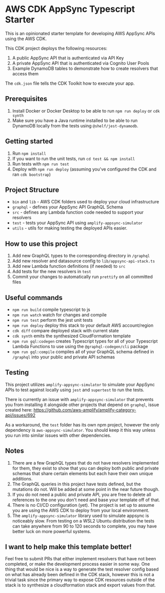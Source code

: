 # AWS CDK AppSync Typescript Starter

This is an opinionated starter template for developing AWS AppSync APIs using the AWS CDK.

This CDK project deploys the following resources:

1. A public AppSync API that is authenticated via API Key
2. A private AppSync API that is authenticated via Cognito User Pools
3. Example DynamoDB tables to demonstrate how to create resolvers that access them

The `cdk.json` file tells the CDK Toolkit how to execute your app.

## Prerequisites

1. Install Docker or Docker Desktop to be able to run `npm run deploy` or `cdk synth`
2. Make sure you have a Java runtime installed to be able to run DynamoDB locally from the tests using `@shelf/jest-dynamodb`.

## Getting started

1. Run `npm install`
2. If you want to run the unit tests, run `cd test && npm install`
3. Run tests with `npm run test`
4. Deploy with `npm run deploy` (assuming you've configured the CDK and ran `cdk bootstrap`)

## Project Structure

- `bin` and `lib` - AWS CDK folders used to deploy your cloud infrastructure
- `graphql` - defines your AppSync API GraphQL Schema
- `src` - defines any Lambda function code needed to support your resolvers
- `test` - tests your AppSync API using `amplify-appsync-simulator`
- `utils` - utils for making testing the deployed APIs easier.

## How to use this project

1. Add new GraphQL types to the corresponding directory in `/graphql`
2. Add new resolver and datasource config to `lib/appsync-api-stack.ts`
3. Add new Lambda function definitions (if needed) to `src`
4. Add tests for the new resolvers in `test`
5. Commit your changes to automatically run `prettify` on all committed files

## Useful commands

- `npm run build` compile typescript to js
- `npm run watch` watch for changes and compile
- `npm run test` perform the jest unit tests
- `npm run deploy` deploy this stack to your default AWS account/region
- `cdk diff` compare deployed stack with current state
- `cdk synth` emits the synthesized CloudFormation template
- `npm run gql:codegen` creates Typescript types for all of your Typescript Lambda Functions to use using the `@graphql-codegen/cli` package
- `npm run gql:compile` compiles all of your GraphQL schema defined in `/graphql` into your public and private API schemas

## Testing

This project utilizes `amplify-appsync-simulator` to simulate your AppSync APIs to test against locally using `jest` and `supertest` to run the tests.

There is currently an issue with `amplify-appsync-simulator` that prevents you from installing it alongside other projects that depend on `graphql`, issue created here: https://github.com/aws-amplify/amplify-category-api/issues/692

As a workaround, the `test` folder has its own npm project, however the only dependency is `aws-appsync-simulator`. You should keep it this way unless you run into similar issues with other dependencies.

## Notes

1. There are a few GraphQL types that do not have resolvers implemented for them, they exist to show that you can deploy both public and private schemas that share certain elements but each have their own unique additions.
2. The GraphQL queries in this project have tests defined, but the mutations do not. Will be added at some point in the near future though.
3. If you do not need a public and private API, you are free to delete all references to the one you don't need and base your template off of that.
4. There is no CI/CD configuration (yet). The project is set up to assume you are using the AWS CDK to deploy from your local environment.
5. The `amplify-appsync-simulator` library used to simulate appsync is noticeably slow. From testing on a WSL2 Ubuntu distribution the tests can take anywhere from 90 to 120 seconds to complete, you may have better luck on more powerful systems.

## I want to help make this template better!

Feel free to submit PRs that either implement resolvers that have not been completed, or make the development process easier in some way. One thing that would be nice is a way to generate the test resolver config based on what has already been defined in the CDK stack, however this is not a trivial task since the primary way to expose CDK resources outside of the stack is to synthesize a cloudformation stack and export values from that.
